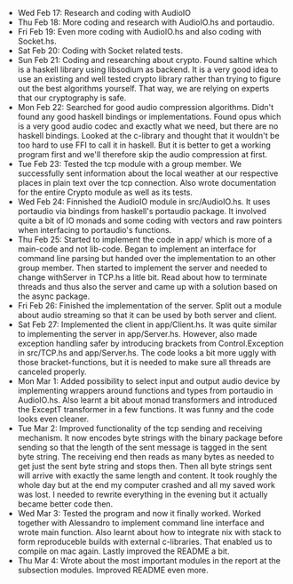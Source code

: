 * Wed Feb 17: Research and coding with AudioIO
* Thu Feb 18: More coding and research with AudioIO.hs and portaudio.
* Fri Feb 19: Even more coding with AudioIO.hs and also coding with Socket.hs.
* Sat Feb 20: Coding with Socket related tests.
* Sun Feb 21: Coding and researching about crypto. Found saltine which is a haskell library using libsodium as backend. It is a very good idea to use an existing and well tested crypto library rather than trying to figure out the best algorithms yourself. That way, we are relying on experts that our cryptography is safe.
* Mon Feb 22: Searched for good audio compression algorithms. Didn't found any good haskell bindings or implementations. Found opus which is a very good audio codec and exactly what we need, but there are no haskell bindings. Looked at the c-library and thought that it wouldn't be too hard to use FFI to call it in haskell. But it is better to get a working program first and we'll therefore skip the audio compression at first.
* Tue Feb 23: Tested the tcp module with a group member. We successfully sent information about the local weather at our respective places in plain text over the tcp connection.
            Also wrote documentation for the entire Crypto module as well as its tests.
* Wed Feb 24: Finnished the AudioIO module in src/AudioIO.hs.
            It uses portaudio via bindings from haskell's portaudio package.
            It involved quite a bit of IO monads and some coding with vectors and raw pointers when interfacing to portaudio's functions.
* Thu Feb 25: Started to implement the code in app/ which is more of a main-code and not lib-code.
              Began to implement an interface for command line parsing but handed over the implementation to an other group member.
              Then started to implement the server and needed to change withServer in TCP.hs a litle bit.
              Read about how to terminate threads and thus also the server and came up with a solution based on the async package.
* Fri Feb 26: Finished the implementation of the server.
              Split out a module about audio streaming so that it can be used by both server and client.
* Sat Feb 27: Implemented the client in app/Client.hs.
              It was quite similar to implementing the server in app/Server.hs.
              However, also made exception handling safer by introducing brackets from Control.Exception in src/TCP.hs and app/Server.hs.
              The code looks a bit more uggly with those bracket-functions, but it is needed to make sure all threads are canceled properly.
* Mon Mar 1: Added possibility to select input and output audio device by implementing wrappers around functions and types from portaudio in AudioIO.hs.
             Also learnt a bit about monad transformers and introduced the ExceptT transformer in a few functions. It was funny and the code looks even cleaner.
* Tue Mar 2: Improved functionality of the tcp sending and receiving mechanism.
             It now encodes byte strings with the binary package before sending so that the length of the sent message is tagged in the sent byte string.
             The receiving end then reads as many bytes as needed to get just the sent byte string and stops then.
             Then all byte strings sent will arrive with exactly the same length and content.
             It took roughly the whole day but at the end my computer crashed and all my saved work was lost.
             I needed to rewrite  everything in the evening but it actually became better code then.
* Wed Mar 3: Tested the program and now it finally worked.
             Worked together with Alessandro to implement command line interface and wrote main function.
             Also learnt about how to integrate nix with stack to form reproduceble builds with external c-libraries.
             That enabled us to compile on mac again.
             Lastly improved the README a bit.
* Thu Mar 4: Wrote about the most important modules in the report at the subsection modules.
             Improved README even more.
